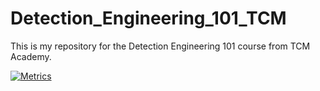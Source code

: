 # Detection_Engineering_101_TCM
This is my repository for the Detection Engineering 101 course from TCM Academy.

[![Metrics](https://github.com/CptMcBiggins/Detection_Engineering_101_TCM/actions/workflows/metrics.yml/badge.svg)](https://github.com/CptMcBiggins/Detection_Engineering_101_TCM/actions/workflows/metrics.yml)
